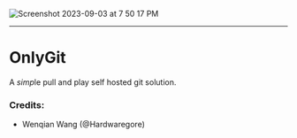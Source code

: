 ![Screenshot 2023-09-03 at 7 50 17 PM](https://github.com/OnlyGit-Official/.github/assets/88296644/5efaf1e3-cfda-484e-a1e8-f3ffecf09e21)

---

# OnlyGit

A *simp*le pull and play self hosted git solution.

### Credits:
- Wenqian Wang (@Hardwaregore)
